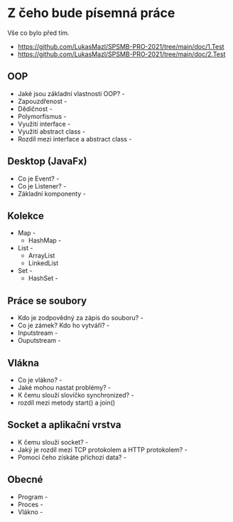 # Z čeho bude písemná práce
Vše co bylo před tím.
 - https://github.com/LukasMazl/SPSMB-PRO-2021/tree/main/doc/1.Test
 - https://github.com/LukasMazl/SPSMB-PRO-2021/tree/main/doc/2.Test

## OOP
 -  Jaké jsou základní vlastnosti OOP? - 
 -  Zapouzdřenost -
 -  Dědičnost -
 -  Polymorfismus -
 -  Využití interface -
 -  Využití abstract class -
 -  Rozdíl mezi interface a abstract class -

## Desktop (JavaFx)
 - Co je Event? -
 - Co je Listener? -
 - Základní komponenty -

## Kolekce
- Map -
  - HashMap -
- List -
  - ArrayList
  - LinkedList
- Set -
  - HashSet - 

## Práce se soubory
- Kdo je zodpovědný za zápis do souboru? -
- Co je zámek? Kdo ho vytváří? -
- Inputstream -
- Ouputstream -

## Vlákna
 - Co je vlákno? -
 - Jaké mohou nastat problémy? - 
 - K čemu slouží slovíčko synchronized? -
 - rozdíl mezi metody start() a join()

## Socket a aplikační vrstva
- K čemu slouží socket? - 
- Jaký je rozdíl mezi TCP protokolem a HTTP protokolem? -
- Pomocí čeho získáte příchozí data? -

## Obecné
- Program -
- Proces -
- Vlákno -
